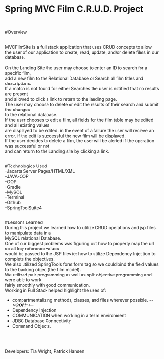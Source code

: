 # Spring MVC Film C.R.U.D. Project

<br>

#Overview 

<br>
MVCFilmSite is a full stack application that uses CRUD concepts to allow the user of our application to create, read, update, and/or delete films in our database.<br>
<br>
On the Landing Site the user may choose to enter an ID to search for a specific film,<br>
add a new film to the Relational Database or Search all film titles and descriptions.<br>
If a match is not found for either Searches the user is notified that no results are present<br>
and allowed to click a link to return to the landing page.<br
If a match is found the film or films are displayed with all fields,<br>
The user may choose to delete or edit the results of their search and submit the changes<br>
to the relational database.<br>
If the user chooses to edit a film, all fields for the film table may be edited and all existing values<br>
are displayed to be edited. in the event of a failure the user will recieve an error.
if the edit is successful the new film will be displayed.<br>
If the user decides to delete a film, the user will be alerted if the operation was successful or not<br>
and can return to the Landing site by clicking a link.<br>
<br>



#Technologies Used 
<br>
-Jacarta Server Pages/HTML/XML<br>
-JAVA-OOP<br>
-OOP<br>
-Gradle<br>
-MySQL<br>
-Terminal<br>
-Github<br>
-SpringToolSuite4<br>
<br>



#Lessons Learned
<br>
During this project we learned how to utilize CRUD operations and jsp files to manipulate data in a<br>
MySQL relational Database.<br>
One of our biggest problems was figuring out how to properly map the url so all key reference values<br>
would be passed to the JSP files ie: how to utilize Dependency Injection to complete the objectives.<br>
We also utilized SpringTools form:form tag so we could bind the field values to the backing object(the film model).<br> 
We utilized pair programming as well as split objective programming and were able to work<br>
fairly smoothly with good communication.<br>
Working in Full Stack helped highlight the uses of:<br>
- compartmentalizing methods, classes, and files wherever possible. -->*****OOP!******<--<br>
- Dependency Injection<br>
- COMMUNICATION when working in a team environment<br>
- JDBC Database Connectivity<br>
- Command Objects. <br>
<br>
<br>
<br>
Developers: Tia Wright, Patrick Hansen




 